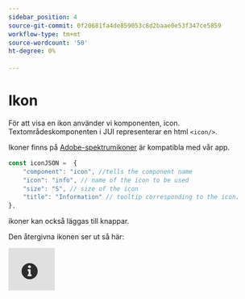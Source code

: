 ```yaml
---
sidebar_position: 4
source-git-commit: 0f20681fa4de859053c8d2baae0e53f347ce5859
workflow-type: tm+mt
source-wordcount: '50'
ht-degree: 0%

---
```



# Ikon

För att visa en ikon använder vi komponenten, icon.
Textområdeskomponenten i JUI representerar en html `<icon/>`.

Ikoner finns på [Adobe-spektrumikoner](https://spectrum.adobe.com/page/icons/) är kompatibla med vår app.

```js title="icon.js"
const iconJSON =  {
    "component": "icon", //tells the component name
    "icon": "info", // name of the icon to be used
    "size": "S", // size of the icon
    "title": "Information" // tooltip corresponding to the icon.
},
```

ikoner kan också läggas till knappar.

Den återgivna ikonen ser ut så här:

![icon](./imgs/info_icon.png "Ikon")
